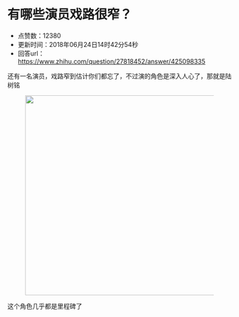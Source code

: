 # 有哪些演员戏路很窄？
- 点赞数：12380
- 更新时间：2018年06月24日14时42分54秒
- 回答url：https://www.zhihu.com/question/27818452/answer/425098335
<body>
 <p data-pid="lmKrw1nx">还有一名演员，戏路窄到估计你们都忘了，不过演的角色是深入人心了，那就是陆树铭</p>
 <figure>
  <img src="https://pic1.zhimg.com/50/v2-b06cadb8286f4dcfcd33d75bc790dc49_720w.jpg?source=1940ef5c" data-rawwidth="450" data-rawheight="338" data-original-token="v2-b06cadb8286f4dcfcd33d75bc790dc49" class="origin_image zh-lightbox-thumb" width="450" data-original="https://pic1.zhimg.com/v2-b06cadb8286f4dcfcd33d75bc790dc49_r.jpg?source=1940ef5c">
 </figure>
 <p data-pid="1doQaDK-">这个角色几乎都是里程碑了</p>
</body>